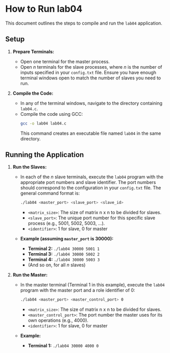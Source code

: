 # How to Run lab04

This document outlines the steps to compile and run the `lab04` application.

## Setup

1.  **Prepare Terminals:**
    * Open one terminal for the master process.
    * Open *n* terminals for the slave processes, where *n* is the number of inputs specified in your `config.txt` file.  Ensure you have enough terminal windows open to match the number of slaves you need to run.

2.  **Compile the Code:**
    * In any of the terminal windows, navigate to the directory containing `lab04.c`.
    * Compile the code using GCC:
        ```bash
        gcc -o lab04 lab04.c
        ```
        This command creates an executable file named `lab04` in the same directory.

## Running the Application

1.  **Run the Slaves:**
    * In each of the *n* slave terminals, execute the `lab04` program with the appropriate port numbers and slave identifier. The port numbers should correspond to the configuration in your `config.txt` file.  The general command format is:
        ```bash
        ./lab04 <master_port> <slave_port> <slave_id>
        ```
        * `<matrix_size>`: The size of matrix n x n to be divided for slaves.
        * `<slave_port>`: The unique port number for this specific slave process (e.g., 5001, 5002, 5003, ...).
        * `<identifier>`:  1 for slave, 0 for master

    * **Example (assuming `master_port` is 30000):**
        * **Terminal 2:** `./lab04 30000 5001 1`
        * **Terminal 3:** `./lab04 30000 5002 2`
        * **Terminal 4:** `./lab04 30000 5003 3`
        * (And so on, for all *n* slaves)

2.  **Run the Master:**
    * In the master terminal (Terminal 1 in this example), execute the `lab04` program with the master port and a role identifier of 0:
        ```bash
        ./lab04 <master_port> <master_control_port> 0
        ```
        * `<matrix_size>`: The size of matrix n x n to be divided for slaves.
        * `<master_control_port>`: The port number the master uses for its own operations (e.g., 4000).
        * `<identifier>`:  1 for slave, 0 for master

    * **Example:**
        * **Terminal 1:** `./lab04 30000 4000 0`
